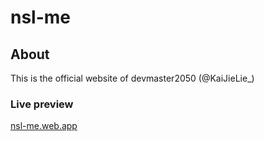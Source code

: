 # nsl-me

## About

This is the official website of devmaster2050 (@KaiJieLie\_)

### Live preview

<a href="https://nsl-me.web.app">nsl-me.web.app</a>
